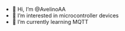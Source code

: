 - 👋 Hi, I’m @AvelinoAA
- 👀 I’m interested in microcontroller devices
- 🌱 I’m currently learning MQTT

<!---
AvelinoAA/AvelinoAA is a ✨ special ✨ repository because its `README.md` (this file) appears on your GitHub profile.
You can click the Preview link to take a look at your changes.
--->
